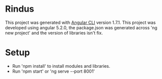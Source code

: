 # Rindus

This project was generated with [Angular CLI](https://github.com/angular/angular-cli) version 1.7.1.
This project was developed using angular 5.2.0, the package.json was generated across 'ng new project' and the version of libraries isn't fix. 

# Setup

- Run 'npm install' to install modules and libraries.
- Run 'npm start' or 'ng serve --port 8001'


